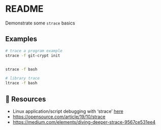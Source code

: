 # README

Demonstrate some `strace` basics  

## Examples

```sh
# trace a program example
strace -f git-crypt init


strace -f bash
```

```sh
# library trace
ltrace -f bash
```

## 👀 Resources

* Linux application/script debugging with ‘strace’ [here](https://ma.ttias.be/linux-application-script-debugging-with-strace/)  
* https://opensource.com/article/19/10/strace
* https://medium.com/elements/diving-deeper-strace-9567ce531ee4